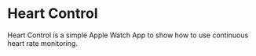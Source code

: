 # Heart Control

Heart Control is a simple Apple Watch App to show how to use continuous heart rate monitoring.

